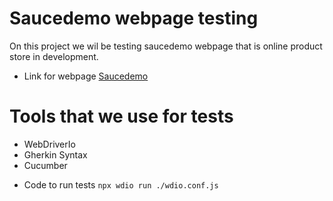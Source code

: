 # Saucedemo webpage testing
On this project we wil be testing saucedemo webpage that is online product store in development.
 - Link for webpage [Saucedemo](https://www.saucedemo.com/)
# Tools that we use for tests
* WebDriverIo
* Gherkin Syntax
* Cucumber
- Code to run tests `npx wdio run ./wdio.conf.js`
